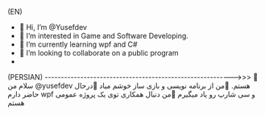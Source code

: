 (EN)
- 👋 Hi, I’m @Yusefdev
- 👀 I’m interested in Game and Software Developing.
- 🌱 I’m currently learning wpf and C#
- 💞️ I’m looking to collaborate on a public program
- 
(PERSIAN) ---------------------------------------------------------->>>
👋سلام من @yusefdev هستم.
👀من از برنامه نویسی و بازی ساز خوشم میاد
🌱درحال حاضر دارم wpf و سی شارپ رو یاد میگیرم
💞️من دنبال همکاری توی یک پروژه عمومی هستم

